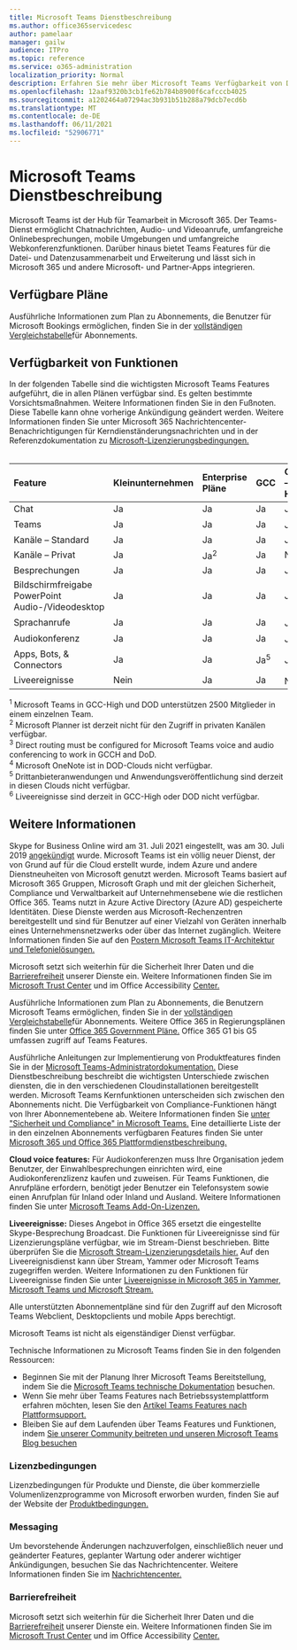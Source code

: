 ```yaml
---
title: Microsoft Teams Dienstbeschreibung
ms.author: office365servicedesc
author: pamelaar
manager: gailw
audience: ITPro
ms.topic: reference
ms.service: o365-administration
localization_priority: Normal
description: Erfahren Sie mehr über Microsoft Teams Verfügbarkeit von Diensten und Features in Microsoft 365- und Office 365-Plänen.
ms.openlocfilehash: 12aaf9320b3cb1fe62b784b8900f6cafcccb4025
ms.sourcegitcommit: a1202464a07294ac3b931b51b288a79dcb7ecd6b
ms.translationtype: MT
ms.contentlocale: de-DE
ms.lasthandoff: 06/11/2021
ms.locfileid: "52906771"
---
```

# <a name="microsoft-teams-service-description"></a>Microsoft Teams Dienstbeschreibung

Microsoft Teams ist der Hub für Teamarbeit in Microsoft 365. Der Teams-Dienst ermöglicht Chatnachrichten, Audio- und Videoanrufe, umfangreiche Onlinebesprechungen, mobile Umgebungen und umfangreiche Webkonferenzfunktionen. Darüber hinaus bietet Teams Features für die Datei- und Datenzusammenarbeit und Erweiterung und lässt sich in Microsoft 365 und andere Microsoft- und Partner-Apps integrieren.

## <a name="available-plans"></a>Verfügbare Pläne

Ausführliche Informationen zum Plan zu Abonnements, die Benutzer für Microsoft Bookings ermöglichen, finden Sie in der [vollständigen Vergleichstabelle](https://go.microsoft.com/fwlink/?linkid=2139145)für Abonnements.

## <a name="feature-availability"></a>Verfügbarkeit von Funktionen

In der folgenden Tabelle sind die wichtigsten Microsoft Teams Features aufgeführt, die in allen Plänen verfügbar sind. Es gelten bestimmte Vorsichtsmaßnahmen. Weitere Informationen finden Sie in den Fußnoten. Diese Tabelle kann ohne vorherige Ankündigung geändert werden. Weitere Informationen finden Sie unter Microsoft 365 Nachrichtencenter-Benachrichtigungen für Kerndienständerungsnachrichten und in der Referenzdokumentation zu [Microsoft-Lizenzierungsbedingungen.](https://www.microsoft.com/licensing/product-licensing/products)<br><br>

| Feature | Kleinunternehmen | Enterprise Pläne | GCC | GCC – Hoch | DOD | Bildung |
|:-----|:-----|:-----|:-----|:-----|:-----|:-----|
|Chat  <br/> |Ja  <br/> |Ja  <br/> |Ja  <br/> |Ja  <br/> |Ja  <br/> |Ja  <br/> |
|Teams  <br/> |Ja <br/> |Ja <br/> |Ja <br/> |Ja<sup>1</sup>  <br/> |Ja<sup>1</sup>  <br/> |Ja  <br/> |
|Kanäle – Standard  <br/> |Ja  <br/> |Ja  <br/> |Ja  <br/> |Ja  <br/> |Ja  <br/> |Ja  <br/> |
|Kanäle – Privat  <br/> |Ja  <br/> |Ja<sup>2</sup>  <br/> |Ja <br/> |Nein  <br/> |Nein <br/> |Ja  <br/> |
|Besprechungen  <br/> |Ja  <br/> |Ja  <br/> |Ja  <br/> |Ja  <br/> |Ja  <br/> |Ja  <br/> |
|Bildschirmfreigabe PowerPoint Audio-/Videodesktop <br/> |Ja  <br/> |Ja  <br/> |Ja  <br/> |Ja  <br/> |Ja  <br/> |Ja  <br/> |
|Sprachanrufe  <br/> |Ja  <br/> |Ja  <br/> |Ja  <br/> |Ja<sup>3</sup>  <br/> |Ja<sup>3</sup>  <br/> |Ja  <br/> |
|Audiokonferenz  <br/> |Ja  <br/> |Ja  <br/> |Ja  <br/> |Ja<sup>3</sup>  <br/> |Ja<sup>3</sup>  <br/> |Ja  <br/> |
|Apps, Bots, & Connectors  <br/> |Ja  <br/> |Ja  <br/> |Ja<sup>5</sup>  <br/> |Ja<sup>5</sup>  <br/> |Ja<sup>4,5</sup>  <br/> |Ja  <br/> |
|Liveereignisse  <br/> |Nein  <br/> |Ja  <br/> |Ja  <br/> |No<sup>6</sup>  <br/> |No<sup>6</sup>  <br/> |Ja  <br/> |

<sup>1</sup> Microsoft Teams in GCC-High und DOD unterstützen 2500 Mitglieder in einem einzelnen Team.<br/>
<sup>2</sup> Microsoft Planner ist derzeit nicht für den Zugriff in privaten Kanälen verfügbar.<br/>
<sup>3</sup> Direct routing must be configured for Microsoft Teams voice and audio conferencing to work in GCCH and DoD.<br/>
<sup>4</sup> Microsoft OneNote ist in DOD-Clouds nicht verfügbar.<br/>
<sup>5</sup> Drittanbieteranwendungen und Anwendungsveröffentlichung sind derzeit in diesen Clouds nicht verfügbar.<br/>
<sup>6</sup> Liveereignisse sind derzeit in GCC-High oder DOD nicht verfügbar.<br/>

## <a name="learn-more"></a>Weitere Informationen

Skype for Business Online wird am 31. Juli 2021 eingestellt, was am 30. Juli 2019 [angekündigt](https://techcommunity.microsoft.com/t5/Microsoft-Teams-Blog/Skype-for-Business-Online-to-Be-Retired-in-2021/ba-p/777833) wurde. Microsoft Teams ist ein völlig neuer Dienst, der von Grund auf für die Cloud erstellt wurde, indem Azure und andere Dienstneuheiten von Microsoft genutzt werden. Microsoft Teams basiert auf Microsoft 365 Gruppen, Microsoft Graph und mit der gleichen Sicherheit, Compliance und Verwaltbarkeit auf Unternehmensebene wie die restlichen Office 365. Teams nutzt in Azure Active Directory (Azure AD) gespeicherte Identitäten. Diese Dienste werden aus Microsoft-Rechenzentren bereitgestellt und sind für Benutzer auf einer Vielzahl von Geräten innerhalb eines Unternehmensnetzwerks oder über das Internet zugänglich. Weitere Informationen finden Sie auf den [Postern Microsoft Teams IT-Architektur und Telefonielösungen.](/microsoftteams/teams-architecture-solutions-posters)

Microsoft setzt sich weiterhin für die Sicherheit Ihrer Daten und die [Barrierefreiheit](https://www.microsoft.com/trust-center/compliance/accessibility) unserer Dienste ein. Weitere Informationen finden Sie im [Microsoft Trust Center](https://www.microsoft.com/trust-center) und im Office Accessibility [Center.](https://support.office.com/article/Office-Accessibility-Center-Resources-for-people-with-disabilities-ecab0fcf-d143-4fe8-a2ff-6cd596bddc6d)

Ausführliche Informationen zum Plan zu Abonnements, die Benutzern Microsoft Teams ermöglichen, finden Sie in der [vollständigen Vergleichstabelle](https://go.microsoft.com/fwlink/?linkid=2139145)für Abonnements. Weitere Office 365 in Regierungsplänen finden Sie unter [Office 365 Government Pläne.](https://www.microsoft.com/microsoft-365/government/compare-office-365-government-plans) Office 365 G1 bis G5 umfassen zugriff auf Teams Features.

Ausführliche Anleitungen zur Implementierung von Produktfeatures finden Sie in der [Microsoft Teams-Administratordokumentation.](/MicrosoftTeams) Diese Dienstbeschreibung beschreibt die wichtigsten Unterschiede zwischen diensten, die in den verschiedenen Cloudinstallationen bereitgestellt werden. Microsoft Teams Kernfunktionen unterscheiden sich zwischen den Abonnements nicht. Die Verfügbarkeit von Compliance-Funktionen hängt von Ihrer Abonnementebene ab. Weitere Informationen finden Sie [unter "Sicherheit und Compliance" in Microsoft Teams.](/microsoftteams/security-compliance-overview) Eine detaillierte Liste der in den einzelnen Abonnements verfügbaren Features finden Sie unter [Microsoft 365 und Office 365 Plattformdienstbeschreibung.](/office365/servicedescriptions/office-365-platform-service-description/office-365-platform-service-description)

**Cloud voice features:** Für Audiokonferenzen muss Ihre Organisation jedem Benutzer, der Einwahlbesprechungen einrichten wird, eine Audiokonferenzlizenz kaufen und zuweisen. Für Teams Funktionen, die Anrufpläne erfordern, benötigt jeder Benutzer ein Telefonsystem sowie einen Anrufplan für Inland oder Inland und Ausland. Weitere Informationen finden Sie unter [Microsoft Teams Add-On-Lizenzen.](/microsoftteams/teams-add-on-licensing/microsoft-teams-add-on-licensing)

**Liveereignisse:** Dieses Angebot in Office 365 ersetzt die eingestellte Skype-Besprechung Broadcast. Die Funktionen für Liveereignisse sind für Lizenzierungspläne verfügbar, wie im Stream-Dienst beschrieben. Bitte überprüfen Sie die [Microsoft Stream-Lizenzierungsdetails hier.](/stream/license-overview) Auf den Liveereignisdienst kann über Stream, Yammer oder Microsoft Teams zugegriffen werden. Weitere Informationen zu den Funktionen für Liveereignisse finden Sie unter [Liveereignisse in Microsoft 365 in Yammer, Microsoft Teams und Microsoft Stream.](/stream/live-event-m365)

Alle unterstützten Abonnementpläne sind für den Zugriff auf den Microsoft Teams Webclient, Desktopclients und mobile Apps berechtigt.

Microsoft Teams ist nicht als eigenständiger Dienst verfügbar.

Technische Informationen zu Microsoft Teams finden Sie in den folgenden Ressourcen:

- Beginnen Sie mit der Planung Ihrer Microsoft Teams Bereitstellung, indem Sie die [Microsoft Teams technische Dokumentation](https://aka.ms/SuccessWithTeams) besuchen.
- Wenn Sie mehr über Teams Features nach Betriebssystemplattform erfahren möchten, lesen Sie den [Artikel Teams Features nach Plattformsupport.](https://aka.ms/teamsfeaturesbyplatform)
- Bleiben Sie auf dem Laufenden über Teams Features und Funktionen, indem [Sie unserer Community beitreten und unseren Microsoft Teams Blog besuchen](https://aka.ms/TeamsBlog)

### <a name="licensing-terms"></a>Lizenzbedingungen

Lizenzbedingungen für Produkte und Dienste, die über kommerzielle Volumenlizenzprogramme von Microsoft erworben wurden, finden Sie auf der Website der [Produktbedingungen.](https://www.microsoft.com/licensing/terms/)

### <a name="messaging"></a>Messaging

Um bevorstehende Änderungen nachzuverfolgen, einschließlich neuer und geänderter Features, geplanter Wartung oder anderer wichtiger Ankündigungen, besuchen Sie das Nachrichtencenter. Weitere Informationen finden Sie im [Nachrichtencenter.](/microsoft-365/admin/manage/message-center)

### <a name="accessibility"></a>Barrierefreiheit

Microsoft setzt sich weiterhin für die Sicherheit Ihrer Daten und die [Barrierefreiheit](https://www.microsoft.com/trust-center/compliance/accessibility) unserer Dienste ein. Weitere Informationen finden Sie im [Microsoft Trust Center](https://www.microsoft.com/trust-center) und im Office Accessibility [Center.](https://support.office.com/article/ecab0fcf-d143-4fe8-a2ff-6cd596bddc6d)
